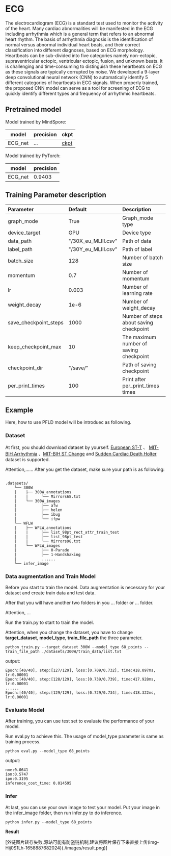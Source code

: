 # ECG

The electrocardiogram (ECG) is a standard test used to monitor the activity of the heart. Many cardiac abnormalities
will be manifested in the ECG including arrhythmia which is a general term that refers to an abnormal heart rhythm. The
basis of arrhythmia diagnosis is the identification of normal versus abnormal individual heart beats, and their correct
classification into different diagnoses, based on ECG morphology. Heartbeats can be sub-divided into five categories
namely non-ectopic, supraventricular ectopic, ventricular ectopic, fusion, and unknown beats. It is challenging and
time-consuming to distinguish these heartbeats on ECG as these signals are typically corrupted by noise. We developed a
9-layer deep convolutional neural network (CNN) to automatically identify 5 different categories of heartbeats in ECG
signals. When properly trained, the proposed CNN model can serve as a tool for screening of ECG to quickly identify
different types and frequency of arrhythmic heartbeats.

## Pretrained model

Model trained by MindSpore:

| model | precision | ckpt                                                               |
| --------|-----|--------------------------------------------------------------------|
| ECG_net | ... | [ckpt](https://download.mindspore.cn/vision/pfld/PFLD1X_300W.ckpt) |

Model trained by PyTorch:

| model | precision |
| ---------|-----|
| ECG_net |0.9403|

## Training Parameter description

| Parameter             | Default | Description                             |
|:----------------------|:---------|:----------------------------------------|
| graph_mode            | True | Graph_mode type                         |
| device_target         | GPU | Device type                             |
| data_path             | "/30X_eu_MLIII.csv" | Path of data                            |
| label_path            |"/30Y_eu_MLIII.csv" | Path of label                           |
| batch_size            | 128 | Number of batch size                    |
| momentum              | 0.7 | Number of momentum                      |
| lr                    | 0.003 | Number of learning rate                 |
| weight_decay          | 1e-6 | Number of weight_decay                  |
| save_checkpoint_steps | 1000 | Number of steps about saving checkpoint |
| keep_checkpoint_max   | 10 | The maximum number of saving checkpoint |
| checkpoint_dir        | "/save/" | Path of saving checkpoint               |
| per_print_times       | 100 | Print after per_print_times times       |

## Example

Here, how to use PFLD model will be introduec as following.

### Dataset

At first, you should download dataset by yourself.
[European ST-T](https://physionet.org/content/edb/1.0.0/)
、 [MIT-BIH Arrhythmia](https://physionet.org/content/mitdb/1.0.0/)
、[MIT-BIH ST Change](https://physionet.org/content/stdb/1.0.0/)
and [Sudden Cardiac Death Holter](https://physionet.org/content/sddb/1.0.0/) dataset is supported.

Attention,......
After you get the dataset, make sure your path is as following:

```text

.datasets/
    └── 300W
    |    ├── 300W_annotations
    |    |      └── Mirrors68.txt
    |    └── 300W_images
    |           ├── afw
    |           ├── helen
    |           ├── ibug
    |           └── ifpw
    └── WFLW
    |    ├── WFLW_annotations
    |    |      ├── list_98pt_rect_attr_train_test
    |    |      ├── list_98pt_test
    |    |      └── Mirrors98.txt
    |    └── WFLW_images
    |           ├── 0-Parade
    |           ├── 1-Handshaking
    |           ......
    └── infer_image

```

### Data augmentation and Train Model

Before you start to train the model. Data augmentation is necessary for your dataset and create train data and test
data.

After that you will have another two folders in you ... folder or ... folder.

Attention, ...

Run the train.py to start to train the model.

Attention, when you change the dataset, you have to change **target_dataset**, **model_type**, **train_file_path** the
three parameter.

```shell
python train.py --target_dataset 300W --model_type 68_points --train_file_path ./datasets/300W/train_data/list.txt
```

output:

```text
Epoch:[40/40], step:[127/129], loss:[0.709/0.732], time:418.097ms, lr:0.00001
Epoch:[40/40], step:[128/129], loss:[0.739/0.739], time:417.928ms, lr:0.00001
......
Epoch:[40/40], step:[129/129], loss:[0.729/0.734], time:418.322ms, lr:0.00001
```

### Evaluate Model

After training, you can use test set to evaluate the performance of your model.

Run eval.py to achieve this. The usage of model_type parameter is same as training process.

```text
python eval.py --model_type 68_points
```

output:

```text
nme:0.0641
ion:0.5747
ipn:0.3195
inference_cost_time: 0.014595
```

### Infer

At last, you can use your own image to test your model. Put your image in the infer_image folder, then run infer.py to
do inference.

```shell
python infer.py --model_type 68_points
```

**Result**

[外链图片转存失败,源站可能有防盗链机制,建议将图片保存下来直接上传(img-Hij0S1Lh-1658887682024)(./images/result.png)]

